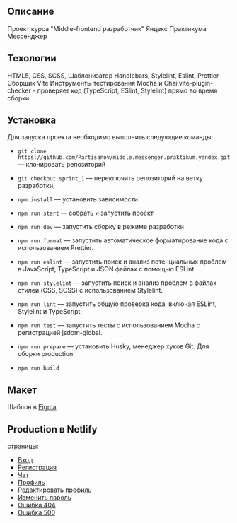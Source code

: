 ## Описание

Проект курса "Middle-frontend разработчик" Яндекс Практикума
Мессенджер

## Техологии

HTML5, CSS, SCSS,
Шаблонизатор Handlebars,
Stylelint, Eslint, Prettier
Сборщик Vite
Инструменты тестирования Mocha и Chai
vite-plugin-checker - проверяет код (TypeScript, ESlint, Stylelint) прямо во время сборки

## Установка

Для запуска проекта необходимо выполнить следующие команды:

- `git clone https://github.com/Partisanov/middle.messenger.praktikum.yandex.git` — клонировать репозиторий
- `git checkout sprint_1` — переключить репозиторий на ветку разработки,
- `npm install` — установить зависимости
- `npm run start` — собрать и запустить проект
- `npm run dev` — запустить сборку в режиме разработки
- `npm run format` — запустить автоматическое форматирование кода с использованием Prettier.
- `npm run eslint` — запустить поиск и анализ потенциальных проблем в JavaScript, TypeScript и JSON файлах с помощью
  ESLint.
- `npm run stylelint` — запустить поиск и анализ проблем в файлах стилей (CSS, SCSS) с использованием Stylelint.
- `npm run lint` — запустить общую проверка кода, включая ESLint, Stylelint и TypeScript.
- `npm run test` — запустить тесты с использованием Mocha с регистрацией jsdom-global.
- `npm run prepare` — установить Husky, менеджер хуков Git.
  Для сборки production:

- `npm run build`

## Макет

Шаблон в [Figma](https://www.figma.com/file/jF5fFFzgGOxQeB4CmKWTiE/Chat_external_link?node-id=0%3A1)

## Production в Netlify

страницы:

- [Вход](https://super-kulfi-023af6.netlify.app/sign-in)
- [Регистрация](https://super-kulfi-023af6.netlify.app/sign-up)
- [Чат](https://super-kulfi-023af6.netlify.app/messenger)
- [Профиль](https://super-kulfi-023af6.netlify.app/settings)
- [Редактировать профиль](https://super-kulfi-023af6.netlify.app/editProfile)
- [Изменить пароль](https://super-kulfi-023af6.netlify.app/changePassword)
- [Ошибка 404](https://super-kulfi-023af6.netlify.app/pageNotFound)
- [Ошибка 500](https://super-kulfi-023af6.netlify.app/internalError)
